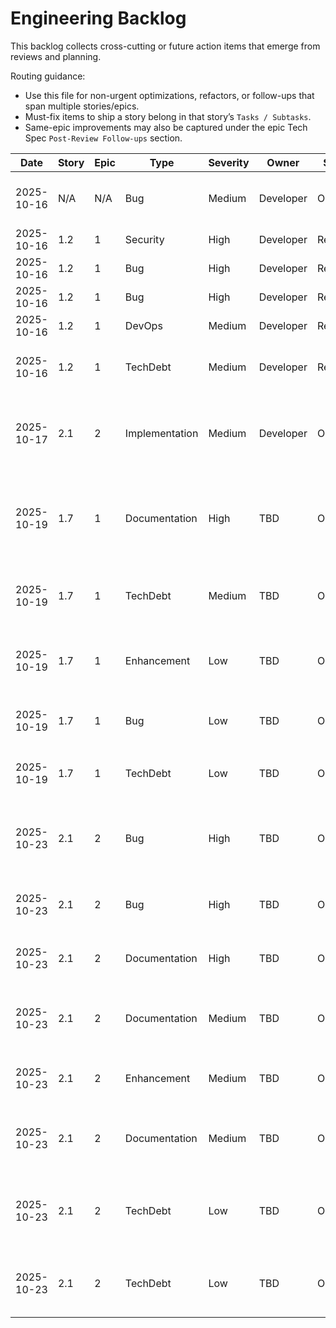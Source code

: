 # Engineering Backlog

This backlog collects cross-cutting or future action items that emerge from reviews and planning.

Routing guidance:

- Use this file for non-urgent optimizations, refactors, or follow-ups that span multiple stories/epics.
- Must-fix items to ship a story belong in that story’s `Tasks / Subtasks`.
- Same-epic improvements may also be captured under the epic Tech Spec `Post-Review Follow-ups` section.

| Date | Story | Epic | Type | Severity | Owner | Status | Notes |
| ---- | ----- | ---- | ---- | -------- | ----- | ------ | ----- |
| 2025-10-16 | N/A | N/A | Bug | Medium | Developer | Open | Fix hydration warning in route test - `src/__tests__/routes/index.test.tsx:18` HTML structure issue (pre-existing, found during Story 1.1 review) |
| 2025-10-16 | 1.2 | 1 | Security | High | Developer | Resolved | Add `.dev.vars`, `.xata/`, `.xatarc` to `.gitignore` - FIXED: Added to .gitignore lines 10-12 |
| 2025-10-16 | 1.2 | 1 | Bug | High | Developer | Resolved | Implement Prisma Client singleton pattern - FIXED: Created `src/lib/db.ts` with singleton implementation |
| 2025-10-16 | 1.2 | 1 | Bug | High | Developer | Resolved | Fix connection pool leak in error paths - FIXED: Singleton pattern manages pool lifecycle |
| 2025-10-16 | 1.2 | 1 | DevOps | Medium | Developer | Resolved | Add `restart: unless-stopped` to Docker Compose - FIXED: Added to docker-compose.yml:7 |
| 2025-10-16 | 1.2 | 1 | TechDebt | Medium | Developer | Resolved | Replace `process.env` with `getContext('cloudflare').env` - ACCEPTED: process.env works in both local and Workers runtimes per TanStack Start design |
| 2025-10-17 | 2.1 | 2 | Implementation | Medium | Developer | Open | Implement Prisma + Cloudflare Workers bundling configuration - Deferred from Story 1.2. Need to configure Vite/Rollup to properly bundle Prisma Client for Workers runtime. Solution is well-documented and doesn't require additional tools like Accelerate or Hyperdrive. |
| 2025-10-19 | 1.7 | 1 | Documentation | High | TBD | Open | Document R2 API environment variables in `.env.example` or `CLAUDE.md`: CLOUDFLARE_ACCOUNT_ID (optional), CLOUDFLARE_API_TOKEN (optional, needs Account Analytics Read permission), R2_BUCKET_NAME (optional, default: "printfarm-files"), R2_STORAGE_LIMIT_BYTES (optional, default: 10GB) |
| 2025-10-19 | 1.7 | 1 | TechDebt | Medium | TBD | Open | Add integration tests for R2 GraphQL API - Create `src/lib/storage/__tests__/usage.integration.test.ts` validating query structure against Cloudflare's schema using staging credentials (prevents breaking changes going undetected) |
| 2025-10-19 | 1.7 | 1 | Enhancement | Low | TBD | Open | Make storage limit configurable - Replace hard-coded FREE_TIER_LIMIT_BYTES constant with R2_STORAGE_LIMIT_BYTES environment variable at `src/lib/storage/usage.ts:53` (supports paid plans without code changes) |
| 2025-10-19 | 1.7 | 1 | Bug | Low | TBD | Open | Enhance connection cleanup error handling - Add try-catch to Prisma/pool cleanup at `src/routes/api/admin/storage.ts:71-74` to prevent masking primary operation errors |
| 2025-10-19 | 1.7 | 1 | TechDebt | Low | TBD | Open | Add JSDoc comments for remaining functions - Document `fetchStorageUsage()` and `StorageCard` component in `src/routes/admin/storage.tsx:19-28, 243-269` |
| 2025-10-23 | 2.1 | 2 | Bug | High | TBD | Open | **[BLOCKER]** Fix Prisma Client Adapter Initialization - Update `src/lib/db/client.ts` to initialize Prisma with @prisma/adapter-pg. Schema uses `engineType = "client"` which requires adapter. All database tests failing with "Missing configured driver adapter" error. (CRITICAL-1, AC #8) |
| 2025-10-23 | 2.1 | 2 | Bug | High | TBD | Open | **[BLOCKER]** Verify Tests Pass After Adapter Fix - Run `npm run test:run` and verify all 23 database tests pass. Currently 2 test files failing due to adapter issue. (CRITICAL-2, AC #7) |
| 2025-10-23 | 2.1 | 2 | Documentation | High | TBD | Open | Update Story 2.1 Completion Notes - Update Dev Agent Record with accurate test results after adapter fix. Story claims "23 passing tests" but tests currently fail. |
| 2025-10-23 | 2.1 | 2 | Documentation | Medium | TBD | Open | Document Cloudflare Workers Adapter Configuration - Create `docs/CLOUDFLARE_PRISMA_SETUP.md` explaining why `engineType = "client"` requires adapter, how it works, environment-specific considerations, and testing strategy for Workers-specific code. (Med-1) |
| 2025-10-23 | 2.1 | 2 | Enhancement | Medium | TBD | Open | Implement Environment-Aware Adapter Selection - Add logic to `src/lib/db/client.ts` for different adapter/connection handling in local development vs Cloudflare Workers environments. (Med-3) |
| 2025-10-23 | 2.1 | 2 | Documentation | Medium | TBD | Open | Add Inline Schema Comments for SetNull Behavior - Document FR-10 rationale in schema comments at `prisma/schema.prisma:110` (SliceFilament.filament relation) explaining why SetNull was chosen over Restrict. (Low-2) |
| 2025-10-23 | 2.1 | 2 | TechDebt | Low | TBD | Open | Consider Using Default Prisma Output Location - Evaluate if custom `output = "./generated"` is necessary vs default `node_modules/.prisma/client`. Custom path increases cognitive load and requires custom imports. May be intentional for Workers bundling. (Low-1) |
| 2025-10-23 | 2.1 | 2 | TechDebt | Low | TBD | Open | Simplify Test Cleanup Logic - Refactor test cleanup in `src/lib/db/__tests__/schema.test.ts:330-344` to use database transactions for isolation or Prisma's cascade helpers instead of manual ordering with .catch() suppressions. (Low-3) |
